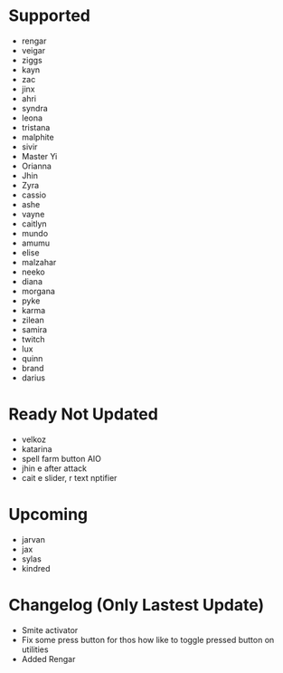 # Supported
- rengar
- veigar
- ziggs
- kayn
- zac
- jinx
- ahri
- syndra
- leona
- tristana
- malphite
- sivir
- Master Yi
- Orianna
- Jhin
- Zyra
- cassio
- ashe
- vayne
- caitlyn
- mundo
- amumu
- elise
- malzahar
- neeko
- diana
- morgana
- pyke
- karma
- zilean
- samira
- twitch
- lux
- quinn
- brand
- darius

# Ready Not Updated
- velkoz
- katarina
- spell farm button AIO
- jhin e after attack
- cait e slider, r text nptifier

# Upcoming
- jarvan
- jax
- sylas
- kindred

# Changelog (Only Lastest Update)
- Smite activator
- Fix some press button for thos how like to toggle pressed button on utilities
- Added Rengar

